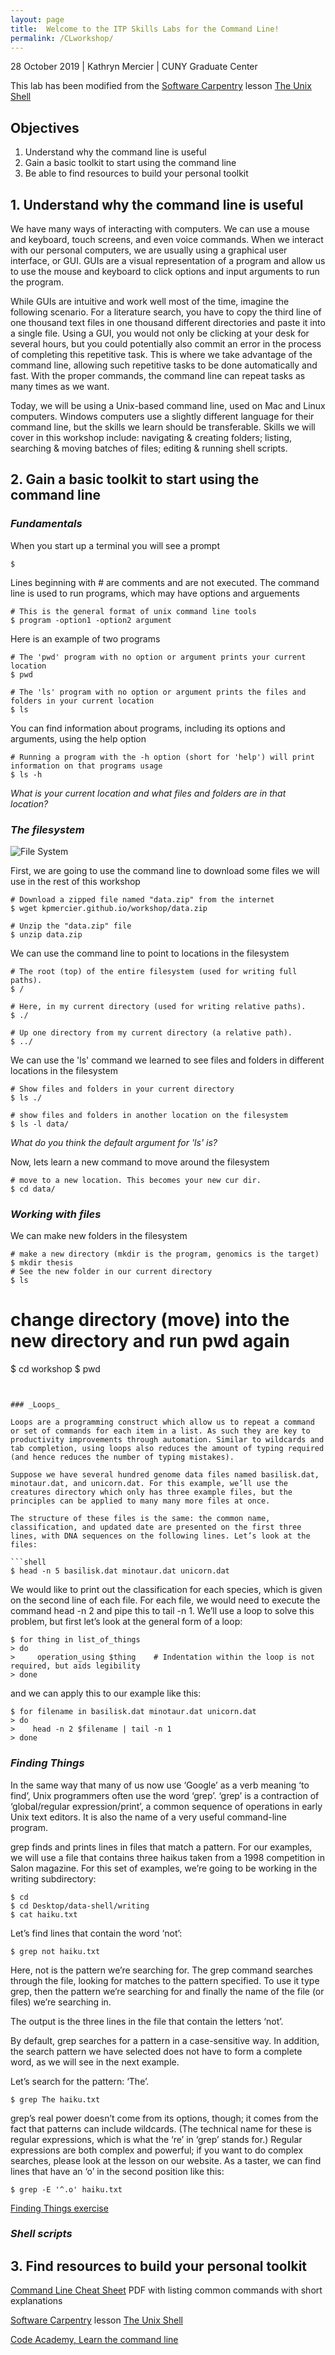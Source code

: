 ```yaml
---
layout: page
title:  Welcome to the ITP Skills Labs for the Command Line!
permalink: /CLworkshop/
---
```


28 October 2019 \| Kathryn Mercier \| CUNY Graduate Center

This lab has been modified from the [Software Carpentry](https://software-carpentry.org/) lesson [The Unix Shell](http://swcarpentry.github.io/shell-novice/)

## __Objectives__

1. Understand why the command line is useful
2. Gain a basic toolkit to start using the command line
3. Be able to find resources to build your personal toolkit

## __1. Understand why the command line is useful__

We have many ways of interacting with computers. We can use a mouse and keyboard, touch screens, and even voice commands. When we interact with our personal computers, we are usually using a graphical user interface, or GUI. GUIs are a visual representation of a program and allow us to use the mouse and keyboard to click options and input arguments to run the program. 

While GUIs are intuitive and work well most of the time, imagine the following scenario. For a literature search, you have to copy the third line of one thousand text files in one thousand different directories and paste it into a single file. Using a GUI, you would not only be clicking at your desk for several hours, but you could potentially also commit an error in the process of completing this repetitive task. This is where we take advantage of the command line, allowing such repetitive tasks to be done automatically and fast. With the proper commands, the command line can repeat tasks as many times as we want.

Today, we will be using a Unix-based command line, used on Mac and Linux computers. Windows computers use a slightly different language for their command line, but the skills we learn should be transferable. Skills we will cover in this workshop include: navigating & creating folders; listing, searching & moving batches of files; editing & running shell scripts.

## __2. Gain a basic toolkit to start using the command line__

### _Fundamentals_

When you start up a terminal you will see a prompt

```shell
$ 
```

Lines beginning with # are comments and are not executed. The command line is used to run programs, which may have options and arguements

```shell
# This is the general format of unix command line tools
$ program -option1 -option2 argument
```

Here is an example of two programs

```shell
# The 'pwd' program with no option or argument prints your current location
$ pwd

# The 'ls' program with no option or argument prints the files and folders in your current location
$ ls 
```

You can find information about programs, including its options and arguments, using the help option

```shell
# Running a program with the -h option (short for 'help') will print information on that programs usage
$ ls -h
```

_What is your current location and what files and folders are in that location?_

### _The filesystem_

![File System](Filesystem_tree.png)

First, we are going to use the command line to download some files we will use in the rest of this workshop

```shell
# Download a zipped file named "data.zip" from the internet
$ wget kpmercier.github.io/workshop/data.zip

# Unzip the "data.zip" file
$ unzip data.zip
```

We can use the command line to point to locations in the filesystem

```shell
# The root (top) of the entire filesystem (used for writing full paths).
$ /

# Here, in my current directory (used for writing relative paths).
$ ./

# Up one directory from my current directory (a relative path).
$ ../
```

We can use the 'ls' command we learned to see files and folders in different locations in the filesystem

```shell
# Show files and folders in your current directory
$ ls ./

# show files and folders in another location on the filesystem
$ ls -l data/
```

_What do you think the default argument for 'ls' is?_

Now, lets learn a new command to move around the filesystem

```shell
# move to a new location. This becomes your new cur dir.
$ cd data/
```

### _Working with files_


We can make new folders in the filesystem

```shell
# make a new directory (mkdir is the program, genomics is the target)
$ mkdir thesis
# See the new folder in our current directory
$ ls
```

# change directory (move) into the new directory and run pwd again
$ cd workshop
$ pwd
```


### _Loops_

Loops are a programming construct which allow us to repeat a command or set of commands for each item in a list. As such they are key to productivity improvements through automation. Similar to wildcards and tab completion, using loops also reduces the amount of typing required (and hence reduces the number of typing mistakes).

Suppose we have several hundred genome data files named basilisk.dat, minotaur.dat, and unicorn.dat. For this example, we’ll use the creatures directory which only has three example files, but the principles can be applied to many many more files at once.

The structure of these files is the same: the common name, classification, and updated date are presented on the first three lines, with DNA sequences on the following lines. Let’s look at the files:

```shell
$ head -n 5 basilisk.dat minotaur.dat unicorn.dat
```

We would like to print out the classification for each species, which is given on the second line of each file. For each file, we would need to execute the command head -n 2 and pipe this to tail -n 1. We’ll use a loop to solve this problem, but first let’s look at the general form of a loop:

```shell
$ for thing in list_of_things
> do
>     operation_using $thing    # Indentation within the loop is not required, but aids legibility
> done
```

and we can apply this to our example like this:

```shell
$ for filename in basilisk.dat minotaur.dat unicorn.dat
> do
>    head -n 2 $filename | tail -n 1
> done
```

### _Finding Things_

In the same way that many of us now use ‘Google’ as a verb meaning ‘to find’, Unix programmers often use the word ‘grep’. ‘grep’ is a contraction of ‘global/regular expression/print’, a common sequence of operations in early Unix text editors. It is also the name of a very useful command-line program.

grep finds and prints lines in files that match a pattern. For our examples, we will use a file that contains three haikus taken from a 1998 competition in Salon magazine. For this set of examples, we’re going to be working in the writing subdirectory:

```shell
$ cd
$ cd Desktop/data-shell/writing
$ cat haiku.txt
```

Let’s find lines that contain the word ‘not’:

```shell
$ grep not haiku.txt
```
Here, not is the pattern we’re searching for. The grep command searches through the file, looking for matches to the pattern specified. To use it type grep, then the pattern we’re searching for and finally the name of the file (or files) we’re searching in.

The output is the three lines in the file that contain the letters ‘not’.

By default, grep searches for a pattern in a case-sensitive way. In addition, the search pattern we have selected does not have to form a complete word, as we will see in the next example.

Let’s search for the pattern: ‘The’.

```shell
$ grep The haiku.txt
```

grep’s real power doesn’t come from its options, though; it comes from the fact that patterns can include wildcards. (The technical name for these is regular expressions, which is what the ‘re’ in ‘grep’ stands for.) Regular expressions are both complex and powerful; if you want to do complex searches, please look at the lesson on our website. As a taster, we can find lines that have an ‘o’ in the second position like this:

```shell
$ grep -E '^.o' haiku.txt
```

[Finding Things exercise](FTexercise/)

### _Shell scripts_


## __3. Find resources to build your personal toolkit__

[Command Line Cheat Sheet](https://www.git-tower.com/blog/command-line-cheat-sheet/) PDF with listing common commands with short explanations

[Software Carpentry](https://software-carpentry.org/) lesson [The Unix Shell](http://swcarpentry.github.io/shell-novice/)

[Code Academy, Learn the command line](https://www.codecademy.com/learn/learn-the-command-line)
